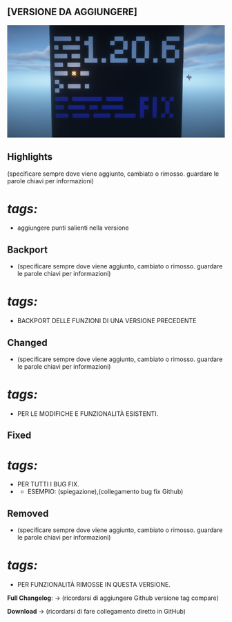 ## [VERSIONE DA AGGIUNGERE]

![Aggiornamento di Manutenzione](images/posts/LTS_latest.png)

## Highlights

(specificare sempre dove viene aggiunto, cambiato o rimosso. guardare le parole chiavi per informazioni)
# _tags:_

- aggiungere punti salienti nella versione

## Backport

- (specificare sempre dove viene aggiunto, cambiato o rimosso. guardare le parole chiavi per informazioni)
# _tags:_

- BACKPORT DELLE FUNZIONI DI UNA VERSIONE PRECEDENTE

## Changed

- (specificare sempre dove viene aggiunto, cambiato o rimosso. guardare le parole chiavi per informazioni)
# _tags:_

- PER LE MODIFICHE E FUNZIONALITÀ ESISTENTI.

## Fixed

# _tags:_

- PER TUTTI I BUG FIX.
- - ESEMPIO: (spiegazione),(collegamento bug fix Github)

## Removed

- (specificare sempre dove viene aggiunto, cambiato o rimosso. guardare le parole chiavi per informazioni)
# _tags:_

- PER FUNZIONALITÀ RIMOSSE IN QUESTA VERSIONE.

**Full Changelog**: -> (ricordarsi di aggiungere Github versione tag compare)

**Download** -> (ricordarsi di fare collegamento diretto in GitHub)